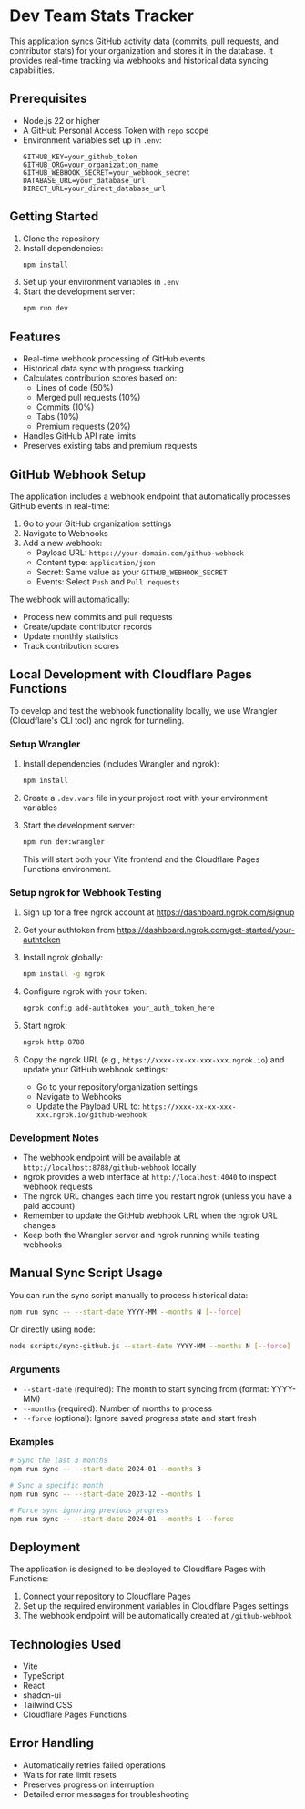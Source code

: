 # Dev Team Stats Tracker

This application syncs GitHub activity data (commits, pull requests, and contributor stats) for your organization and stores it in the database. It provides real-time tracking via webhooks and historical data syncing capabilities.

## Prerequisites

- Node.js 22 or higher
- A GitHub Personal Access Token with `repo` scope
- Environment variables set up in `.env`:
  ```
  GITHUB_KEY=your_github_token
  GITHUB_ORG=your_organization_name
  GITHUB_WEBHOOK_SECRET=your_webhook_secret
  DATABASE_URL=your_database_url
  DIRECT_URL=your_direct_database_url
  ```

## Getting Started

1. Clone the repository
2. Install dependencies:
   ```bash
   npm install
   ```
3. Set up your environment variables in `.env`
4. Start the development server:
   ```bash
   npm run dev
   ```

## Features

- Real-time webhook processing of GitHub events
- Historical data sync with progress tracking
- Calculates contribution scores based on:
  - Lines of code (50%)
  - Merged pull requests (10%)
  - Commits (10%)
  - Tabs (10%)
  - Premium requests (20%)
- Handles GitHub API rate limits
- Preserves existing tabs and premium requests

## GitHub Webhook Setup

The application includes a webhook endpoint that automatically processes GitHub events in real-time:

1. Go to your GitHub organization settings
2. Navigate to Webhooks
3. Add a new webhook:
   - Payload URL: `https://your-domain.com/github-webhook`
   - Content type: `application/json`
   - Secret: Same value as your `GITHUB_WEBHOOK_SECRET`
   - Events: Select `Push` and `Pull requests`

The webhook will automatically:
- Process new commits and pull requests
- Create/update contributor records
- Update monthly statistics
- Track contribution scores

## Local Development with Cloudflare Pages Functions

To develop and test the webhook functionality locally, we use Wrangler (Cloudflare's CLI tool) and ngrok for tunneling.

### Setup Wrangler

1. Install dependencies (includes Wrangler and ngrok):
   ```bash
   npm install
   ```

2. Create a `.dev.vars` file in your project root with your environment variables

3. Start the development server:
   ```bash
   npm run dev:wrangler
   ```
   This will start both your Vite frontend and the Cloudflare Pages Functions environment.

### Setup ngrok for Webhook Testing

1. Sign up for a free ngrok account at https://dashboard.ngrok.com/signup

2. Get your authtoken from https://dashboard.ngrok.com/get-started/your-authtoken

3. Install ngrok globally:
   ```bash
   npm install -g ngrok
   ```

4. Configure ngrok with your token:
   ```bash
   ngrok config add-authtoken your_auth_token_here
   ```

5. Start ngrok:
   ```bash
   ngrok http 8788
   ```

6. Copy the ngrok URL (e.g., `https://xxxx-xx-xx-xxx-xxx.ngrok.io`) and update your GitHub webhook settings:
   - Go to your repository/organization settings
   - Navigate to Webhooks
   - Update the Payload URL to: `https://xxxx-xx-xx-xxx-xxx.ngrok.io/github-webhook`

### Development Notes

- The webhook endpoint will be available at `http://localhost:8788/github-webhook` locally
- ngrok provides a web interface at `http://localhost:4040` to inspect webhook requests
- The ngrok URL changes each time you restart ngrok (unless you have a paid account)
- Remember to update the GitHub webhook URL when the ngrok URL changes
- Keep both the Wrangler server and ngrok running while testing webhooks

## Manual Sync Script Usage

You can run the sync script manually to process historical data:

```bash
npm run sync -- --start-date YYYY-MM --months N [--force]
```

Or directly using node:

```bash
node scripts/sync-github.js --start-date YYYY-MM --months N [--force]
```

### Arguments

- `--start-date` (required): The month to start syncing from (format: YYYY-MM)
- `--months` (required): Number of months to process
- `--force` (optional): Ignore saved progress state and start fresh

### Examples

```bash
# Sync the last 3 months
npm run sync -- --start-date 2024-01 --months 3

# Sync a specific month
npm run sync -- --start-date 2023-12 --months 1

# Force sync ignoring previous progress
npm run sync -- --start-date 2024-01 --months 1 --force
```

## Deployment

The application is designed to be deployed to Cloudflare Pages with Functions:

1. Connect your repository to Cloudflare Pages
2. Set up the required environment variables in Cloudflare Pages settings
3. The webhook endpoint will be automatically created at `/github-webhook`

## Technologies Used

- Vite
- TypeScript
- React
- shadcn-ui
- Tailwind CSS
- Cloudflare Pages Functions

## Error Handling

- Automatically retries failed operations
- Waits for rate limit resets
- Preserves progress on interruption
- Detailed error messages for troubleshooting
